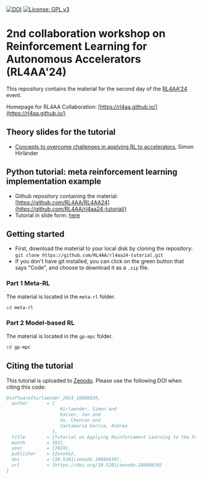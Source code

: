 [![DOI](https://zenodo.org/badge/700362904.svg)](https://zenodo.org/doi/10.5281/zenodo.10886639)
[![License: GPL v3](https://img.shields.io/badge/License-GPLv3-blue.svg)](https://www.gnu.org/licenses/gpl-3.0)

# 2nd collaboration workshop on Reinforcement Learning for Autonomous Accelerators (RL4AA'24)

This repository contains the material for the second day of the [RL4AA'24](https://indico.scc.kit.edu/event/3746/timetable/#all.detailed) event.

Homepage for RL4AA Collaboration: [https://rl4aa.github.io/](https://rl4aa.github.io/)

## Theory slides for the tutorial

- [Concepts to overcome challenges in applying RL to accelerators](https://indico.scc.kit.edu/event/3746/sessions/3777/), Simon Hirländer

## Python tutorial: meta reinforcement learning implementation example

- Github repository containing the material: [https://github.com/RL4AA/RL4AA24](https://github.com/RL4AA/rl4aa24-tutorial/)
- Tutorial in slide form: [here](https://rl4aa.github.io/rl4aa24-tutorial/)

## Getting started

- First, download the material to your local disk by cloning the repository:
`git clone https://github.com/RL4AA/rl4aa24-tutorial.git`
- If you don't have git installed, you can click on the green button that says "Code", and choose to download it as a `.zip` file.

### Part 1 Meta-RL

The material is located in the `meta-rl` folder.

```bash
cd meta-rl
```

### Part 2 Model-based RL

The material is located in the `gp-mpc` folder.

```bash
cd gp-mpc
```

## Citing the tutorial

This tutorial is uploaded to [Zenodo](https://zenodo.org/doi/10.5281/zenodo.10886639).
Please use the following DOI when citing this code:

```bibtex
@software{hirlaender_2024_10886639,
  author       = {
                    Hirlaender, Simon and
                    Kaiser, Jan and
                    Xu, Chenran and
                    Santamaria Garcia, Andrea
                 },
  title        = {Tutorial on Applying Reinforcement Learning to the Particle Accelerator {ARES}},
  month        = {03},
  year         = {2024},
  publisher    = {Zenodo},
  doi          = {10.5281/zenodo.10886639},
  url          = {https://doi.org/10.5281/zenodo.10886639}
}
```
